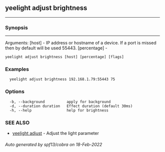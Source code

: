 ## yeelight adjust brightness

-----

### Synopsis

-----

Arguments:
  [host] - IP address or hostname of a device. If a port is missed then by default will be used 55443.
  [percentage] - 

```
yeelight adjust brightness [host] [percentage] [flags]
```

### Examples

```
  yeelight adjust brightness 192.168.1.79:55443 75
```

### Options

```
  -b, --background          apply for background
  -d, --duration duration   Effect duration (default 30ms)
  -h, --help                help for brightness
```

### SEE ALSO

* [yeelight adjust](yeelight_adjust.md)	 - Adjust the light parameter

###### Auto generated by spf13/cobra on 18-Feb-2022

